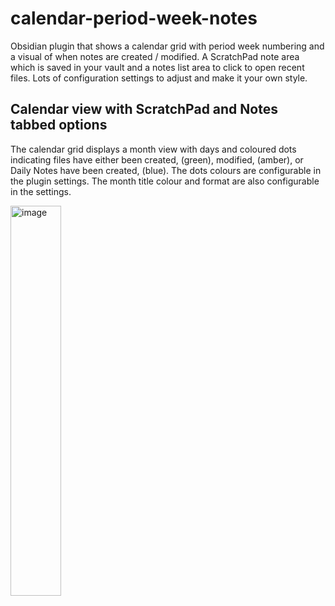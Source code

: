 # calendar-period-week-notes

Obsidian plugin that shows a calendar grid with period week numbering and a visual of when notes are created / modified. A ScratchPad note area which is saved in your vault and a notes list area to click to open recent files. Lots of configuration settings to adjust and make it your own style.

## Calendar view with ScratchPad and Notes tabbed options

The calendar grid displays a month view with days and coloured dots indicating files have either been created, (green), modified, (amber), or Daily Notes have been created, (blue). The dots colours are configurable in the plugin settings.
The month title colour and format are also configurable in the settings. 

<img width="40%" height="40%" alt="image" src="https://github.com/user-attachments/assets/4ff590d2-bb64-43b5-82cd-0336274630a6" />



